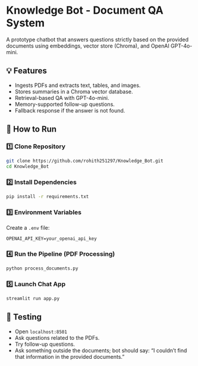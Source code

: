 
# Knowledge Bot - Document QA System

A prototype chatbot that answers questions strictly based on the provided documents using embeddings, vector store (Chroma), and OpenAI GPT-4o-mini.

## 💡 Features
- Ingests PDFs and extracts text, tables, and images.
- Stores summaries in a Chroma vector database.
- Retrieval-based QA with GPT-4o-mini.
- Memory-supported follow-up questions.
- Fallback response if the answer is not found.

## 🚀 How to Run
### 1️⃣ Clone Repository
```bash
git clone https://github.com/rohith251297/Knowledge_Bot.git
cd Knowledge_Bot
```

### 2️⃣ Install Dependencies
```bash
pip install -r requirements.txt
```

### 3️⃣ Environment Variables
Create a `.env` file:
```
OPENAI_API_KEY=your_openai_api_key
```

### 4️⃣ Run the Pipeline (PDF Processing)
```bash
python process_documents.py
```

### 5️⃣ Launch Chat App
```bash
streamlit run app.py
```

## 🧪 Testing
- Open `localhost:8501`
- Ask questions related to the PDFs.
- Try follow-up questions.
- Ask something outside the documents; bot should say:
“I couldn’t find that information in the provided documents.”
